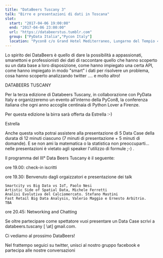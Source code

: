 ```yaml
---
title: "DataBeers Tuscany 3"
talk: "Birre e presentazioni di dati in Toscana"
slot:
  start: "2017-04-06 19:00:00"
  end: "2017-04-06 23:00:00"
  url: "https://databeerstus.tumblr.com"
  group: ["PyData Italia","Pycon Italy"]
  location: "Pycon8 c/o Grand Hotel Mediterraneo, Lungarno del Tempio 44, Firenze"
---
```


Lo spirito dei DataBeers è quello di dare la possibilità a appassionati, smanettoni e professionisti dei dati di raccontare quello che hanno scoperto su un data base a loro disposizione, come hanno impiegato una certa API, come hanno impiegato in modo "smart" i dati per risolvere un problema, cosa hanno scoperto analizzando twitter .... e molto altro!

DATABEERS TUSCANY

Per la terza edizione di Databeers Tuscany, in collaborazione con PyData Italy e organizzeremo un evento all'interno della PyCon8, la conferenza italiana che ogni anno accoglie centinaia di Python Lover a Firenze.

Per questa edizione la birra sarà offerta da Estrella :-)

Estrella

Anche questa volta potrai assistere alla presentazione di 5 Data Case della durata di 12 minuti ciascuno (7 minuti di presentazione + 5 minuti di domande). E se non ami la matematica o la statistica non preoccuparti... nelle presentazioni è vietato agli speaker l'utilizzo di formule ;-) .

Il programma del III° Data Beers Tuscany è il seguente:

ore 19.00: check-in iscritti

ore 19.30: Benvenuto dagli orgaizzatori e presentazione dei talk

    Smartcity vs Big Data vs IoT, Paolo Nesi
    Artistic Side of Spatial Data, Michele Ferretti
    Analisi Evolutiva del Calciomercato. Stefano Mastini
    Fast Retail Big Data Analysis, Valerio Maggio e Ernesto Arbitrio.
    TBA

ore 20.45: Networking and Chatting

Se oltre partecipare come spettatore vuoi presentare un Data Case scrivi a databeers.tuscany [ \at] gmail.com.

Ci vediamo al prossimo DataBeers!

Nel frattempo seguici su twitter, unisci al nostro gruppo facebook e partecipa alle nostre conversazioni
